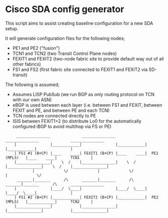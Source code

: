 # Cisco SDA config generator
This script aims to assist creating baseline configuration for a new SDA setup.

It will generate configuration files for the following nodes;

 * PE1 and PE2 ("fusion")
 * TCN1 and TCN2 (two Transit Control Plane nodes)
 * FEXIT1 and FEXIT2 (two-node fabric site to provide default way out of all other fabrics)
 * FS1 and FS2 (first fabric site connected to FEXIT1 and FEXIT2 via SD-transit)

The following is assumed;

 * Assumes LISP PubSub (we run BGP as only routing protocol on TCN with our own ASN)
 * eBGP is used between each layer (i.e. between FS1 and FEXIT, between FEXIT and PE, and between PE and each TCN)
 * TCN nodes are connected directly to PE
 * ISIS between FEXIT1+2 (to distribute Lo0 for the automatically configured iBGP to avoid multihop via FS or PE)

```
     _______________              _______________              _______________              _______________
    |               |____________|               |____________|               |____________|               |
    | FS1 #1 (B+CP) |____    ____| FEXIT1 (B+CP) |____    ____|  PE1 (MPLS)   |____    ____|      TCN1     |
    |_______________|    \  /    |_______________|    \  /    |_______________|    \  /    |_______________|
            |             \/             |             \/             |             \/            
     _______|_______      /\      _______|_______      /\      _______|_______      /\      _______________
    |               |____/  \____|               |____/  \____|               |____/  \____|               |
    | FS1 #2 (B+CP) |____________| FEXIT2 (B+CP) |____________|  PE2 (MPLS)   |____________|      TCN2     |
    |_______________|            |_______________|            |_______________|            |_______________|

```
